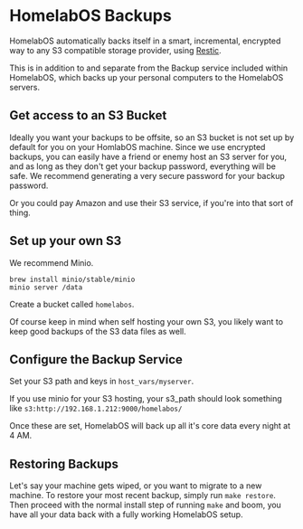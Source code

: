 # HomelabOS Backups

HomelabOS automatically backs itself in a smart, incremental, encrypted way to any S3 compatible storage provider, using [Restic](https://restic.net/).

This is in addition to and separate from the Backup service included within HomelabOS, which backs up your personal computers to the HomelabOS servers.

## Get access to an S3 Bucket

Ideally you want your backups to be offsite, so an S3 bucket is not set up by default for you on your HomlabOS machine. Since we use encrypted backups, you can easily have a friend or enemy host an S3 server for you, and as long as they don't get your backup password, everything will be safe. We recommend generating a very secure password for your backup password.

Or you could pay Amazon and use their S3 service, if you're into that sort of thing.

## Set up your own S3 

We recommend Minio.

```
brew install minio/stable/minio
minio server /data
```

Create a bucket called `homelabos`.

Of course keep in mind when self hosting your own S3, you likely want to keep good backups of the S3 data files as well.

## Configure the Backup Service

Set your S3 path and keys in `host_vars/myserver`.

If you use minio for your S3 hosting, your s3_path should look something like `s3:http://192.168.1.212:9000/homelabos/`

Once these are set, HomelabOS will back up all it's core data every night at 4 AM.

## Restoring Backups

Let's say your machine gets wiped, or you want to migrate to a new machine. To restore your most recent backup, simply run `make restore`. Then proceed with the normal install step of running `make` and boom, you have all your data back with a fully working HomelabOS setup.